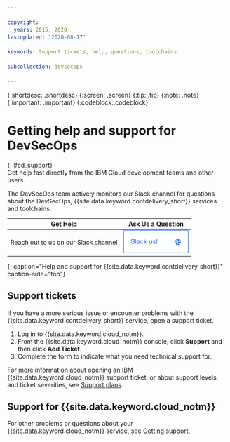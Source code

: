 ```yaml
---

copyright:
  years: 2015, 2020
lastupdated: "2020-08-17"

keywords: Support tickets, help, questions, toolchains

subcollection: devsecops

---
```


{:shortdesc: .shortdesc}
{:screen: .screen}
{:tip: .tip}
{:note: .note}
{:important: .important}
{:codeblock:.codeblock}


# Getting help and support for DevSecOps
{: #cd_support}  
Get help fast directly from the IBM Cloud development teams and other users.

The DevSecOps team actively monitors our Slack channel for questions about the DevSecOps, {{site.data.keyword.contdelivery_short}} services and toolchains.

| Get Help | Ask Us a Question |
|----------|---------|
| Reach out to us on our Slack channel | <a class="xref" href="https://ic-devops-slack-invite.us-south.devops.cloud.ibm.com/" target="_blank" title="(Opens in a new tab or window)"><img class="image" src="images/slack_us.png" width="148" style="width:148px; border-style: none" alt="Slack us"/></a> |
{: caption="Help and support for {{site.data.keyword.contdelivery_short}}" caption-side="top"}


## Support tickets

If you have a more serious issue or encounter problems with the {{site.data.keyword.contdelivery_short}} service, open a support ticket.   

1. Log in to {{site.data.keyword.cloud_notm}}.
1. From the {{site.data.keyword.cloud_notm}} console, click **Support** and then click **Add Ticket**.
1. Complete the form to indicate what you need technical support for.

For more information about opening an IBM {{site.data.keyword.cloud_notm}} support ticket, or about support levels and ticket severities, see [Support plans](/docs/get-support?topic=get-support-support-plans).


## Support for {{site.data.keyword.cloud_notm}}
For other problems or questions about your {{site.data.keyword.cloud_notm}} service, see [Getting support](/docs/get-support?topic=get-support-using-avatar#getting-support).
